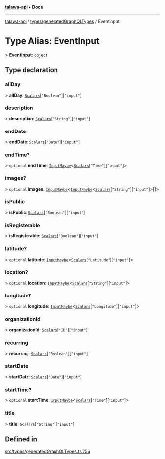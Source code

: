 [**talawa-api**](../../../README.md) • **Docs**

***

[talawa-api](../../../modules.md) / [types/generatedGraphQLTypes](../README.md) / EventInput

# Type Alias: EventInput

\> **EventInput**: `object`

## Type declaration

### allDay

\> **allDay**: [`Scalars`](Scalars.md)\[`"Boolean"`\]\[`"input"`\]

### description

\> **description**: [`Scalars`](Scalars.md)\[`"String"`\]\[`"input"`\]

### endDate

\> **endDate**: [`Scalars`](Scalars.md)\[`"Date"`\]\[`"input"`\]

### endTime?

\> `optional` **endTime**: [`InputMaybe`](InputMaybe.md)\<[`Scalars`](Scalars.md)\[`"Time"`\]\[`"input"`\]\>

### images?

\> `optional` **images**: [`InputMaybe`](InputMaybe.md)\<[`InputMaybe`](InputMaybe.md)\<[`Scalars`](Scalars.md)\[`"String"`\]\[`"input"`\]\>[]\>

### isPublic

\> **isPublic**: [`Scalars`](Scalars.md)\[`"Boolean"`\]\[`"input"`\]

### isRegisterable

\> **isRegisterable**: [`Scalars`](Scalars.md)\[`"Boolean"`\]\[`"input"`\]

### latitude?

\> `optional` **latitude**: [`InputMaybe`](InputMaybe.md)\<[`Scalars`](Scalars.md)\[`"Latitude"`\]\[`"input"`\]\>

### location?

\> `optional` **location**: [`InputMaybe`](InputMaybe.md)\<[`Scalars`](Scalars.md)\[`"String"`\]\[`"input"`\]\>

### longitude?

\> `optional` **longitude**: [`InputMaybe`](InputMaybe.md)\<[`Scalars`](Scalars.md)\[`"Longitude"`\]\[`"input"`\]\>

### organizationId

\> **organizationId**: [`Scalars`](Scalars.md)\[`"ID"`\]\[`"input"`\]

### recurring

\> **recurring**: [`Scalars`](Scalars.md)\[`"Boolean"`\]\[`"input"`\]

### startDate

\> **startDate**: [`Scalars`](Scalars.md)\[`"Date"`\]\[`"input"`\]

### startTime?

\> `optional` **startTime**: [`InputMaybe`](InputMaybe.md)\<[`Scalars`](Scalars.md)\[`"Time"`\]\[`"input"`\]\>

### title

\> **title**: [`Scalars`](Scalars.md)\[`"String"`\]\[`"input"`\]

## Defined in

[src/types/generatedGraphQLTypes.ts:756](https://github.com/PalisadoesFoundation/talawa-api/blob/1f38da5423898626c6ebfa24896a9c3d008195c6/src/types/generatedGraphQLTypes.ts#L756)
